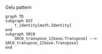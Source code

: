 Gelu pattern
```mermaid
graph TD
subgraph DST
    t_identity[math.Identity]
end
subgraph SRC0
    SRC0_transpose_1[base.Transpose] --> SRC0_transpose_2[base.Transpose]
end
```